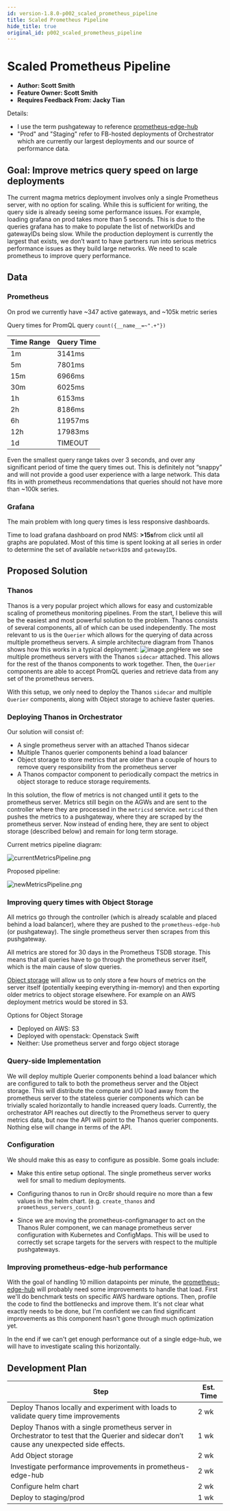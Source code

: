 ```yaml
---
id: version-1.8.0-p002_scaled_prometheus_pipeline
title: Scaled Prometheus Pipeline
hide_title: true
original_id: p002_scaled_prometheus_pipeline
---
```


# Scaled Prometheus Pipeline

- **Author: Scott Smith**
- **Feature Owner: Scott Smith**
- **Requires Feedback From: Jacky Tian**

Details:

- I use the term pushgateway to reference [prometheus-edge-hub](https://github.com/facebookarchive/prometheus-edge-hub)
- "Prod" and "Staging" refer to FB-hosted deployments of Orchestrator which are currently our largest deployments and our source of performance data.

## Goal: Improve metrics query speed on large deployments

The current magma metrics deployment involves only a single Prometheus server, with no option for scaling. While this is sufficient for writing, the query side is already seeing some performance issues. For example, loading grafana on prod takes more than 5 seconds. This is due to the queries grafana has to make to populate the list of networkIDs and gatewayIDs being slow. While the production deployment is currently the largest that exists, we don’t want to have partners run into serious metrics performance issues as they build large networks. We need to scale prometheus to improve query performance.

## Data

### Prometheus

On prod we currently have ~347 active gateways, and ~105k metric series

Query times for PromQL query `count({__name__=~".+"})`

| Time Range | Query Time |
| ---------- | ---------- |
| 1m         | 3141ms     |
| 5m         | 7801ms     |
| 15m        | 6966ms     |
| 30m        | 6025ms     |
| 1h         | 6153ms     |
| 2h         | 8186ms     |
| 6h         | 11957ms    |
| 12h        | 17983ms    |
| 1d         | TIMEOUT    |

Even the smallest query range takes over 3 seconds, and over any significant period of time the query times out. This is definitely not “snappy” and will not provide a good user experience with a large network. This data fits in with prometheus recommendations that queries should not have more than ~100k series.

### Grafana

The main problem with long query times is less responsive dashboards.

Time to load grafana dashboard on prod NMS: **>15s**from click until all graphs are populated. Most of this time is spent looking at all series in order to determine the set of available `networkID`s and `gatewayID`s.

## Proposed Solution

### Thanos

Thanos is a very popular project which allows for easy and customizable scaling of prometheus monitoring pipelines. From the start, I believe this will be the easiest and most powerful solution to the problem. Thanos consists of several components, all of which can be used independently. The most relevant to us is the `Querier` which allows for the querying of data across multiple prometheus servers. A simple architecture diagram from Thanos shows how this works in a typical deployment:
![image.png](../../../../readmes/assets/proposals/p002_scaled_prometheus_pipeline/image.png)Here we see multiple prometheus servers with the Thanos `sidecar` attached. This allows for the rest of the thanos components to work together. Then, the `Querier` components are able to accept PromQL queries and retrieve data from any set of the prometheus servers.

With this setup, we only need to deploy the Thanos `sidecar` and multiple `Querier` components, along with Object storage to achieve faster queries.

### Deploying Thanos in Orchestrator

Our solution will consist of:

- A single prometheus server with an attached Thanos sidecar
- Multiple Thanos querier components behind a load balancer
- Object storage to store metrics that are older than a couple of hours to remove query responsibility from the prometheus server
- A Thanos compactor component to periodically compact the metrics in object storage to reduce storage requirements.

In this solution, the flow of metrics is not changed until it gets to the prometheus server. Metrics still begin on the AGWs and are sent to the controller where they are processed in the `metricsd` service. `metricsd` then pushes the metrics to a pushgateway, where they are scraped by the prometheus server. Now instead of ending here, they are sent to object storage (described below) and remain for long term storage.

Current metrics pipeline diagram:

![currentMetricsPipeline.png](../../../../readmes/assets/proposals/p002_scaled_prometheus_pipeline/currentMetricsPipeline.png)

Proposed pipeline:

![newMetricsPipeline.png](../../../../readmes/assets/proposals/p002_scaled_prometheus_pipeline/proposedMetricsPipeline.png)

### Improving query times with Object Storage

All metrics go through the controller (which is already scalable and placed behind a load balancer), where they are pushed to the `prometheus-edge-hub` (or pushgateway). The single prometheus server then scrapes from this pushgateway.

All metrics are stored for 30 days in the Prometheus TSDB storage. This means that all queries have to go through the prometheus server itself, which is the main cause of slow queries.

[Object storage](https://thanos.io/tip/thanos/storage.md/) will allow us to only store a few hours of metrics on the server itself (potentially keeping everything in-memory) and then exporting older metrics to object storage elsewhere. For example on an AWS deployment metrics would be stored in S3.

Options for Object Storage

- Deployed on AWS: S3
- Deployed with openstack: Openstack Swift
- Neither: Use prometheus server and forgo object storage

### Query-side Implementation

We will deploy multiple Querier components behind a load balancer which are configured to talk to both the prometheus server and the Object storage. This will distribute the compute and I/O load away from the prometheus server to the stateless querier components which can be trivially scaled horizontally to handle increased query loads. Currently, the orchestrator API reaches out directly to the Prometheus server to query metrics data, but now the API will point to the Thanos querier components. Nothing else will change in terms of the API.

### Configuration

We should make this as easy to configure as possible. Some goals include:

- Make this entire setup optional. The single prometheus server works well for small to medium deployments.
- Configuring thanos to run in Orc8r should require no more than a few values in the helm chart. (e.g. `create_thanos` and `prometheus_servers_count)`

- Since we are moving the prometheus-configmanager to act on the Thanos Ruler component, we can manage prometheus server configuration with Kubernetes and ConfigMaps. This will be used to correctly set scrape targets for the servers with respect to the multiple pushgateways.

### Improving prometheus-edge-hub performance

With the goal of handling 10 million datapoints per minute, the [prometheus-edge-hub](https://github.com/facebookincubator/prometheus-edge-hub) will probably need some improvements to handle that load. First we'll do benchmark tests on specific AWS hardware options. Then, profile the code to find the bottlenecks and improve them. It's not clear what exactly needs to be done, but I'm confident we can find significant improvements as this component hasn't gone through much optimization yet.

In the end if we can't get enough performance out of a single edge-hub, we will have to investigate scaling this horizontally.

## Development Plan

| Step                                                                                                                                        | Est. Time |
| ------------------------------------------------------------------------------------------------------------------------------------------- | --------- |
| Deploy Thanos locally and experiment with loads to validate query time improvements                                                         | 2 wk      |
| Deploy Thanos with a single prometheus server in Orchestrator to test that the Querier and sidecar don’t cause any unexpected side effects. | 1 wk      |
| Add Object storage                                                                                                                          | 2 wk      |
| Investigate performance improvements in prometheus-edge-hub                                                                                 | 2 wk      |
| Configure helm chart                                                                                                                        | 2 wk      |
| Deploy to staging/prod                                                                                                                      | 1 wk      |
